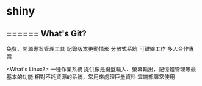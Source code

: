 # shiny
======
What's Git?
-------
免費、開源專案管理工具
記錄版本更動情形
分散式系統
可離線工作
多人合作專案

<What's Linux?>
一種作業系統
提供像是鍵盤輸入、螢幕輸出，記憶體管理等最基本的功能
相對不耗資源的系統，常用來處理巨量資料
雲端部署常使用
